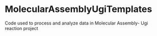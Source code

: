 # MolecularAssemblyUgiTemplates
Code used to process and analyze data in Molecular Assembly- Ugi reaction project
